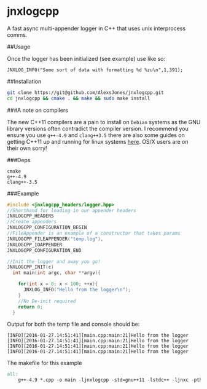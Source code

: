 jnxlogcpp
========

A fast async multi-appender logger in C++ that uses unix interprocess comms.

##Usage

Once the logger has been initialized (see example) use like so:

`JNXLOG_INF0("Some sort of data with formatting %d %zu\n",1,391);`

##Installation

```bash
git clone https://git@github.com/AlexsJones/jnxlogcpp.git
cd jnxlogcpp && cmake . && make && sudo make install
```

###A note on compilers

The new C++11 compilers are a pain to install on `Debian` systems as the GNU library versions often contradict the compiler version. I recommend you ensure you use `g++-4.9` and `clang++3.5` there are also some guides on getting C++11 up and running for linux systems [here](http://unix.stackexchange.com/questions/242876/upgrading-gcc-on-debian-wheezy-to-support-c-11-features). OS/X users are on their own sorry!

###Deps
```
cmake
g++-4.9
clang++-3.5
```

###Example

```cpp
#include <jnxlogcpp_headers/logger.hpp>
//Shorthand for loading in our appender headers
JNXLOGCPP_HEADERS
//Create appenders
JNXLOGCPP_CONFIGURATION_BEGIN
//FileAppender is an example of a constructor that takes params
JNXLOGCPP_FILEAPPENDER("temp.log"),
JNXLOGCPP_IOAPPENDER
JNXLOGCPP_CONFIGURATION_END

//Init the logger and away you go!
JNXLOGCPP_INIT(c)
  int main(int argc, char **argv){

    for(int x = 0; x < 100; ++x){
      JNXLOG_INFO("Hello from the logger\n");
    }
    //No De-init required
    return 0;
  }
```
Output for both the temp file and console should be:
```
[INFO][2016-01-27.14:51:41][main.cpp:main:21]Hello from the logger
[INFO][2016-01-27.14:51:41][main.cpp:main:21]Hello from the logger
[INFO][2016-01-27.14:51:41][main.cpp:main:21]Hello from the logger
[INFO][2016-01-27.14:51:41][main.cpp:main:21]Hello from the logger
```

The makefile for this example

```Makefile
all:
    g++-4.9 *.cpp -o main -ljnxlogcpp -std=gnu++11 -lstdc++ -ljnxc -pthread
```


